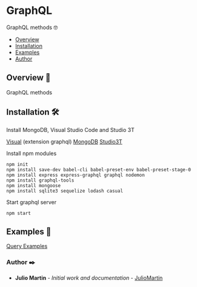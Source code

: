 # GraphQL
GraphQL methods 🤓


+ [Overview](#Overview)
+ [Installation](#Installation)
+ [Examples](#Examples)
+ [Author](#Author)

## <a name="Overview"></a>Overview 📄

GraphQL methods

## <a name="Installation"></a>Installation 🛠️

Install MongoDB, Visual Studio Code and Studio 3T

[Visual](https://code.visualstudio.com/download) (extension graphql)
[MongoDB](https://docs.mongodb.com/guides/server/install/)
[Studio3T](https://studio3t.com/download/)

Install npm modules

```
npm init
npm install save-dev babel-cli babel-preset-env babel-preset-stage-0
npm install express express-graphql graphql nodemon
npm install graphql-tools
npm install mongoose
npm install sqlite3 sequelize lodash casual
```

Start graphql server
```
npm start
```

## <a name="Examples"></a>Examples 📢

[Query Examples](https://github.com/JulyMaker/GraphQL_Init/blob/main/GraphQL_test/query%26mutationExamples.txt)


### <a name="Author">Author ✒️

* **Julio Martin** - *Initial work and documentation* - [JulioMartin](https://github.com/JulioUrjc)

<!-- También puedes mirar la lista de todos los [contribuyentes](https://github.com/your/project/contributors) quíenes han participado en este proyecto.--> 


